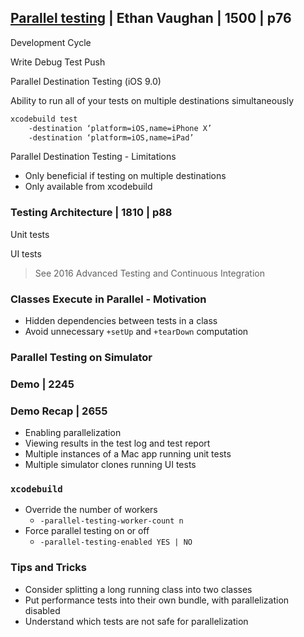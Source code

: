 
## [Parallel testing](3-parallel-testing.md) | Ethan Vaughan | 1500 | p76



Development Cycle


Write Debug Test Push


Parallel Destination Testing (iOS 9.0)

Ability to run all of your tests on multiple destinations simultaneously

```bash 
xcodebuild test
    -destination ‘platform=iOS,name=iPhone X’ 
    -destination ‘platform=iOS,name=iPad’
```

Parallel Destination Testing - Limitations

- Only beneficial if testing on multiple destinations
- Only available from xcodebuild


### Testing Architecture  | 1810 | p88

Unit tests


UI tests

> See 2016 Advanced Testing and Continuous Integration


### Classes Execute in Parallel - Motivation

- Hidden dependencies between tests in a class
- Avoid unnecessary `+setUp` and `+tearDown` computation

### Parallel Testing on Simulator


### Demo | 2245


### Demo Recap | 2655

- Enabling parallelization
- Viewing results in the test log and test report
- Multiple instances of a Mac app running unit tests 
- Multiple simulator clones running UI tests


### `xcodebuild`

- Override the number of workers
  - `-parallel-testing-worker-count n`
- Force parallel testing on or off
  - `-parallel-testing-enabled YES | NO`


### Tips and Tricks

- Consider splitting a long running class into two classes
- Put performance tests into their own bundle, with parallelization disabled
- Understand which tests are not safe for parallelization

